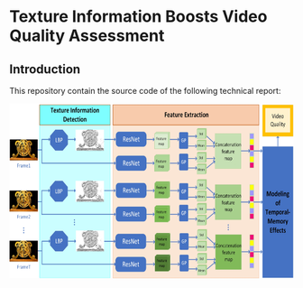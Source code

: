 Texture Information Boosts Video Quality Assessment
===
Introduction
---
This repository contain the source code of the following technical report:

<img src="https://github.com/GZHU-DVL/TiVQA/blob/main/Framework.jpg" width="650" height="310" alt="微信小程序"/><br/>
